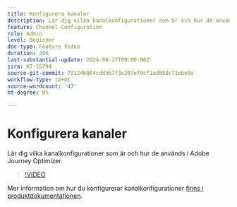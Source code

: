 ```yaml
---
title: Konfigurera kanaler
description: Lär dig vilka kanalkonfigurationer som är och hur de används i Adobe Journey Optimizer.
feature: Channel Configuration
role: Admin
level: Beginner
doc-type: Feature Video
duration: 206
last-substantial-update: 2024-08-27T00:00:00Z
jira: KT-15794
source-git-commit: 73124b064cdd367f3e207ef9cf1ad588c71ebe9a
workflow-type: tm+mt
source-wordcount: '47'
ht-degree: 0%

---
```



# Konfigurera kanaler

Lär dig vilka kanalkonfigurationer som är och hur de används i Adobe Journey Optimizer.

>[!VIDEO](https://video.tv.adobe.com/v/3433124/?learn=on)

Mer information om hur du konfigurerar kanalkonfigurationer [finns i produktdokumentationen](https://experienceleague.adobe.com/sv/docs/journey-optimizer/using/configuration/channel-surfaces#set-up-channel-surfaces).

